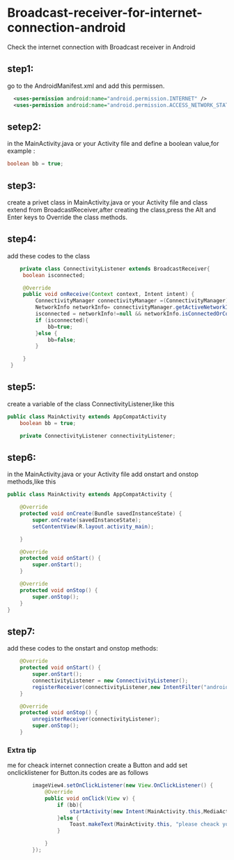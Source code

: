 # Broadcast-receiver-for-internet-connection-android
Check the internet connection with Broadcast receiver in Android


## step1:
  go to the AndroidManifest.xml and add this permissen.
  ```xml
    <uses-permission android:name="android.permission.INTERNET" />
    <uses-permission android:name="android.permission.ACCESS_NETWORK_STATE" />
```
## setep2:
  in the MainActivity.java or your Activity file and define a boolean value,for example :
  ```java
  boolean bb = true;
  ```
  ## step3:
  create a privet class in MainActivity.java or your Activity file and class extend from BroadcastReceiver,after creating the class,press the Alt and Enter keys to Override the class methods.
   ## step4:
   add these codes to the class
   ```java
       private class ConnectivityListener extends BroadcastReceiver{
        boolean isconnected;

        @Override
        public void onReceive(Context context, Intent intent) {
            ConnectivityManager connectivityManager =(ConnectivityManager)context.getSystemService(CONNECTIVITY_SERVICE);
            NetworkInfo networkInfo= connectivityManager.getActiveNetworkInfo();
            isconnected = networkInfo!=null && networkInfo.isConnectedOrConnecting();
            if (isconnected){
                bb=true;
            }else {
                bb=false;
            }

        }
    }
```
## step5:
create a variable of the class ConnectivityListener,like this
```java
public class MainActivity extends AppCompatActivity 
    boolean bb = true;

    private ConnectivityListener connectivityListener;
```
## step6:
in the MainActivity.java or your Activity file add onstart and onstop methods,like this
```java
public class MainActivity extends AppCompatActivity {

    @Override
    protected void onCreate(Bundle savedInstanceState) {
        super.onCreate(savedInstanceState);
        setContentView(R.layout.activity_main);

    }

    @Override
    protected void onStart() {
        super.onStart();
    }

    @Override
    protected void onStop() {
        super.onStop();
    }
}
```
## step7:
add these codes to the onstart and onstop methods:
```java
    @Override
    protected void onStart() {
        super.onStart();
        connectivityListener = new ConnectivityListener();
        registerReceiver(connectivityListener,new IntentFilter("android.net.conn.CONNECTIVITY_CHANGE"));
    }

    @Override
    protected void onStop() {
        unregisterReceiver(connectivityListener);
        super.onStop();
    }
```
### Extra tip
me for cheack internet connection create a Button and add set onclicklistener for Button.its codes are as follows
```java
        imageView4.setOnClickListener(new View.OnClickListener() {
            @Override
            public void onClick(View v) {
                if (bb){
                    startActivity(new Intent(MainActivity.this,MediaActivity.class));
                }else {
                    Toast.makeText(MainActivity.this, "please cheack your connection Internet", Toast.LENGTH_SHORT).show();
                }

            }
        });
```
